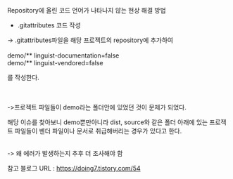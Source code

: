 Repository에 올린 코드 언어가 나타나지 않는 현상 해결 방법
- .gitattributes 코드 작성

-> .gitattributes파일을 해당 프로젝트의 repository에 추가하여 <br><br>
demo/** linguist-documentation=false<br>
demo/** linguist-vendored=false<br>

를 작성한다.<br><br><br>

->프로젝트 파일들이 demo라는 폴더안에 있었던 것이 문제가 되었다.

해당 이슈를 찾아보니 demo뿐만아니라 dist, source와 같은 폴더 아래에 있는 프로젝트 파일들이 벤더 파일이나 문서로 취급해버리는 경우가 있다고 한다. 

<br>
-> <!>왜 에러가 발생하는지 추후 더 조사해야 함

참고 블로그 URL : https://doing7.tistory.com/54